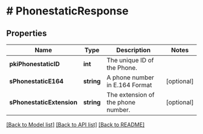 # # PhonestaticResponse

## Properties

Name | Type | Description | Notes
------------ | ------------- | ------------- | -------------
**pkiPhonestaticID** | **int** | The unique ID of the Phone. |
**sPhonestaticE164** | **string** | A phone number in E.164 Format | [optional]
**sPhonestaticExtension** | **string** | The extension of the phone number. | [optional]

[[Back to Model list]](../../README.md#models) [[Back to API list]](../../README.md#endpoints) [[Back to README]](../../README.md)

